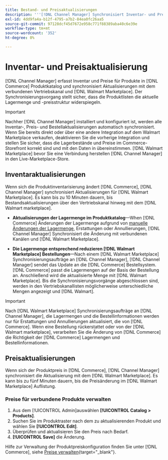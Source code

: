 ```yaml
---
title: Bestand- und Preisaktualisierungen
description: '''[!DNL Channel Manager] Synchronisiert Inventar- und Preisaktualisierungen zwischen dem Commerce Store und [!DNL Walmart Marketplace] damit Sie Ihre Vertriebskanalvorgänge von Ihrem Commerce-Administrator aus verwalten können.'
exl-id: 4dd9fa4a-b12f-4795-a7b2-84ea0fc26aa5
source-git-commit: 97128dcf45d7672e958c771f88389aba40c6e39e
workflow-type: tm+mt
source-wordcount: '352'
ht-degree: 0%

---
```


# Inventar- und Preisaktualisierung

[!DNL Channel Manager] erfasst Inventar und Preise für Produkte in [!DNL Commerce] Produktkatalog und synchronisiert Aktualisierungen mit dem verbundenen Vertriebskanal und [!DNL Walmart Marketplace]. Der Synchronisierungsvorgang stellt sicher, dass die Produktlisten die aktuelle Lagermenge und -preisstruktur widerspiegeln.


>[!IMPORTANT]
>
>Nachher [!DNL Channel Manager] installiert und konfiguriert ist, werden alle Inventar-, Preis- und Bestellaktualisierungen automatisch synchronisiert. Wenn Sie bereits direkt oder über eine andere Integration auf dem Walmart Marketplace verkaufen, deaktivieren Sie die vorherige Integration und stellen Sie sicher, dass die Lagerbestände und Preise im Commerce-Storefront korrekt sind und mit den Daten in übereinstimmen. [!DNL Walmart Marketplace] bevor Sie eine Verbindung herstellen [!DNL Channel Manager] in den Live-Marketplace-Store.


## Inventaraktualisierungen

Wenn sich die Produktinventarisierung ändert [!DNL Commerce], [!DNL Channel Manager] synchronisiert Aktualisierungen für [!DNL Walmart Marketplace]. Es kann bis zu 10 Minuten dauern, bis Bestandsaktualisierungen über den Vertriebskanal hinweg mit dem [!DNL Walmart marketplace].

* **Aktualisierungen der Lagermenge im Produktkatalog**—When [!DNL Commerce] Änderungen der Lagermenge aufgrund von [manuelle Änderungen der Lagermenge](https://docs.magento.com/user-guide/catalog/inventory-product-quantity.html), Erstattungen oder Annullierungen, [!DNL Channel Manager] Synchronisiert die Änderung mit verbundenen Kanälen und [!DNL Walmart Marketplace].

* **Die Lagermenge entsprechend reduzieren [!DNL Walmart Marketplace] Bestellungen**—Nach einem [!DNL Walmart Marketplace] Synchronisierungsaufträge an [!DNL Channel Manager], [!DNL Channel Manager] sendet das Update an die [!DNL Commerce] Bestellsystem. [!DNL Commerce] passt die Lagermengen auf der Basis der Bestellung an. Anschließend wird die aktualisierte Menge mit [!DNL Walmart Marketplace]. Bis die Synchronisierungsvorgänge abgeschlossen sind, werden in den Vertriebskanallisten möglicherweise unterschiedliche Mengen angezeigt und [!DNL Walmart].

>[!IMPORTANT]
>
>Nach [!DNL Walmart Marketplace] Synchronisierungsaufträge an [!DNL Channel Manager], die Lagermengen und die Bestellinformationen werden nur für Erstattungen und Annullierungen aktualisiert, die von [!DNL Commerce]. Wenn eine Bestellung rückerstattet oder von der [!DNL Walmart marketplace], verarbeiten Sie die Änderung von [!DNL Commerce] die Richtigkeit der [!DNL Commerce] Lagermengen und Bestellinformationen.

## Preisaktualisierungen

Wenn sich der Produktpreis in [!DNL Commerce], [!DNL Channel Manager] synchronisiert die Aktualisierung mit dem [!DNL Walmart Marketplace]. Es kann bis zu fünf Minuten dauern, bis die Preisänderung im [!DNL Walmart Marketplace] Auflistung.

### Preise für verbundene Produkte verwalten

1. Aus dem [!UICONTROL Admin]auswählen **[!UICONTROL Catalog > Products]**.
1. Suchen Sie im Produktraster nach dem zu aktualisierenden Produkt und wählen Sie **[!UICONTROL Edit]**.
1. Überprüfen und aktualisieren Sie den Preis nach Bedarf.
1. **[!UICONTROL Save]** die Änderung.

Hilfe zur Verwaltung der Produktpreiskonfiguration finden Sie unter [!DNL Commerce], siehe [Preise verwalten](https://docs.magento.com/user-guide/catalog/pricing.html){target=&quot;_blank&quot;}.
